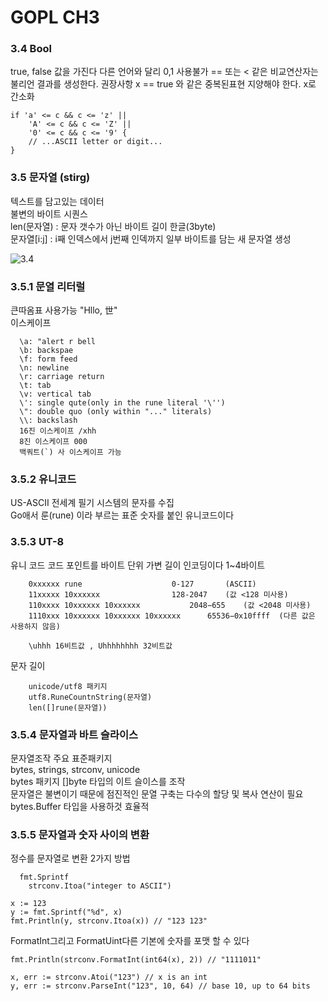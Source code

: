 # GOPL CH3  

### 3.4 Bool
true, false 값을 가진다
다른 언어와 달리 0,1 사용불가
== 또는 < 같은 비교연산자는 불리언 결과를 생성한다.
권장사항 x == true 와 같은 중복된표현 지양해야 한다. x로 간소화

```
if 'a' <= c && c <= 'z' ||
    'A' <= c && c <= 'Z' ||
    '0' <= c && c <= '9' {
    // ...ASCII letter or digit...
}
```
	
### 3.5 문자열 (stirg)  
텍스트를 담고있는 데이터  
불변의 바이트 시퀀스  
len(문자열) : 문자 갯수가 아닌  바이트 길이 한글(3byte)  
문자열[i:j] : i째 인덱스에서 j번째 인덱까지 일부 바이트를 담는 새 문자열 생성  

![3.4](./image/figure_3.4.PNG)  
  
### 3.5.1 문열 리터럴  
큰따옴표 사용가능 "Hllo, 世"  
이스케이프 
```
  \a: "alert r bell  
  \b: backspae  
  \f: form feed  
  \n: newline  
  \r: carriage return  
  \t: tab  
  \v: vertical tab  
  \': single qute(only in the rune literal '\'')  
  \": double quo (only within "..." literals)  
  \\: backslash  
  16진 이스케이프 /xhh  
  8진 이스케이프 000  
  백쿼트(`) 사 이스케이프 가능  
 ```
### 3.5.2 유니코드
US-ASCII 
전세계 필기 시스템의 문자를 수집  
Go애서 룬(rune) 이라 부르는 표준 숫자를 붙인 유니코드이다  

### 3.5.3 UT-8
유니 코드  코드 포인트를 바이트 단위 가변 길이 인코딩이다
1~4바이트
```
	0xxxxxx	rune 					0-127		(ASCII)
	11xxxxx 10xxxxxx				128-2047	(값 <128 미사용)
	110xxxx 10xxxxxx 10xxxxxx			2048−655	(값 <2048 미사용)
	1110xxx 10xxxxxx 10xxxxxx 10xxxxxx		65536−0x10ffff	(다른 값은 사용하지 않음)
	
	\uhhh 16비트값 , Uhhhhhhhh 32비트값
```
문자 길이
```
	unicode/utf8 패키지
	utf8.RuneCountnString(문자열)
	len([]rune(문자열))
```
### 3.5.4 문자열과 바트 슬라이스

문자열조작 주요 표준패키지   
bytes, strings, strconv, unicode   
bytes 패키지 []byte 타입의 이트 슬이스를 조작  
문자열은 불변이기 때문에 점진적인 문열 구축는 다수의 할당 및 복사 연산이 필요  
bytes.Buffer 타입을 사용하것 효율적  
  
### 3.5.5 문자열과 숫자 사이의 변환
정수를 문자열로 변환 2가지 방법
```
  fmt.Sprintf
	strconv.Itoa("integer to ASCII")
```
```
x := 123
y := fmt.Sprintf("%d", x)
fmt.Println(y, strconv.Itoa(x)) // "123 123"
```
FormatInt그리고 FormatUint다른 기본에 숫자를 포맷 할 수 있다
```
fmt.Println(strconv.FormatInt(int64(x), 2)) // "1111011"
```

```
x, err := strconv.Atoi("123") // x is an int
y, err := strconv.ParseInt("123", 10, 64) // base 10, up to 64 bits
```
